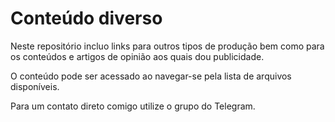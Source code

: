 # Conteúdo diverso

Neste repositório incluo links para outros tipos de produção bem como para os conteúdos e artigos de opinião aos quais dou publicidade.    
      
O conteúdo pode ser acessado ao navegar-se pela lista de arquivos disponíveis.

Para um contato direto comigo utilize o grupo do Telegram.    
